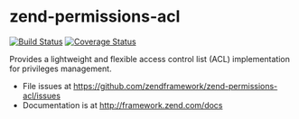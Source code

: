 # zend-permissions-acl

[![Build Status](https://secure.travis-ci.org/zendframework/zend-permissions-acl.svg?branch=master)](https://secure.travis-ci.org/zendframework/zend-permissions-acl)
[![Coverage Status](https://coveralls.io/repos/zendframework/zend-permissions-acl/badge.svg?branch=master)](https://coveralls.io/r/zendframework/zend-permissions-acl?branch=master)

Provides a lightweight and flexible access control list (ACL) implementation for
privileges management.

- File issues at https://github.com/zendframework/zend-permissions-acl/issues
- Documentation is at http://framework.zend.com/docs

